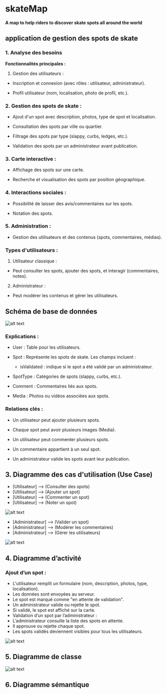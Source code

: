 # skateMap
**A map to help riders to discover skate spots all around the world**

## application de gestion des spots de skate

### 1. Analyse des besoins

**Fonctionnalités principales :**

1. Gestion des utilisateurs :

- Inscription et connexion (avec rôles : utilisateur, administrateur).

- Profil utilisateur (nom, localisation, photo de profil, etc.).

 ### 2. Gestion des spots de skate :

- Ajout d'un spot avec description, photos, type de spot et localisation.

- Consultation des spots par ville ou quartier.

- Filtrage des spots par type (slappy, curbs, ledges, etc.).

- Validation des spots par un administrateur avant publication.

### 3. Carte interactive :

- Affichage des spots sur une carte.

- Recherche et visualisation des spots par position géographique.

### 4. Interactions sociales :

- Possibilité de laisser des avis/commentaires sur les spots.

- Notation des spots.

### 5. Administration :

- Gestion des utilisateurs et des contenus (spots, commentaires, médias).

### Types d'utilisateurs :

1. Utilisateur classique :

- Peut consulter les spots, ajouter des spots, et interagir (commentaires, notes).

2. Administrateur :

- Peut modérer les contenus et gérer les utilisateurs.

## Schéma de base de données

![alt text](image.png)

### Explications :

- User : Table pour les utilisateurs.

- Spot : Représente les spots de skate. Les champs incluent :

    - isValidated : indique si le spot a été validé par un administrateur.

- SpotType : Catégories de spots (slappy, curbs, etc.).

- Comment : Commentaires liés aux spots.

- Media : Photos ou vidéos associées aux spots.

### Relations clés :

- Un utilisateur peut ajouter plusieurs spots.

- Chaque spot peut avoir plusieurs images (Media).

- Un utilisateur peut commenter plusieurs spots.

- Un commentaire appartient à un seul spot.

- Un administrateur valide les spots avant leur publication.

## 3. Diagramme des cas d'utilisation (Use Case)

- [Utilisateur] --> (Consulter des spots)
- [Utilisateur] --> (Ajouter un spot)
- [Utilisateur] --> (Commenter un spot)
- [Utilisateur] --> (Noter un spot)

![alt text](image-1.png)

- [Administrateur] --> (Valider un spot)
- [Administrateur] --> (Modérer les commentaires)
- [Administrateur] --> (Gérer les utilisateurs)

![alt text](image-2.png)

## 4. Diagramme d’activité

### Ajout d’un spot :

- L'utilisateur remplit un formulaire (nom, description, photos, type, localisation).
- Les données sont envoyées au serveur.
- Le spot est marqué comme "en attente de validation".
- Un administrateur valide ou rejette le spot.
- Si validé, le spot est affiché sur la carte.
- Validation d’un spot par l’administrateur :
- L’administrateur consulte la liste des spots en attente.
- Il approuve ou rejette chaque spot.
- Les spots validés deviennent visibles pour tous les utilisateurs.

![alt text](image-3.png)

## 5. Diagramme de classe

![alt text](image-4.png)

## 6. Diagramme sémantique